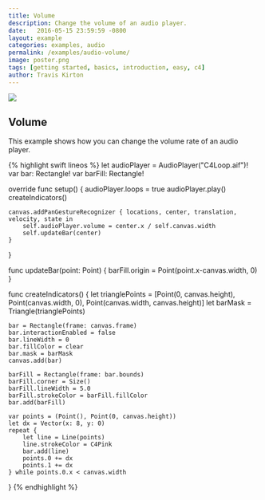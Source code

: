 ```yaml
---
title: Volume
description: Change the volume of an audio player.
date:   2016-05-15 23:59:59 -0800
layout: example
categories: examples, audio
permalink: /examples/audio-volume/
image: poster.png
tags: [getting started, basics, introduction, easy, c4]
author: Travis Kirton
---
```

![](volume.png)

## Volume
This example shows how you can change the volume rate of an audio player.

{% highlight swift lineos %}
let audioPlayer = AudioPlayer("C4Loop.aif")!
var bar: Rectangle!
var barFill: Rectangle!

override func setup() {
    audioPlayer.loops = true
    audioPlayer.play()
    createIndicators()

    canvas.addPanGestureRecognizer { locations, center, translation, velocity, state in
        self.audioPlayer.volume = center.x / self.canvas.width
        self.updateBar(center)
    }
}

func updateBar(point: Point) {
    barFill.origin = Point(point.x-canvas.width, 0)
}

func createIndicators() {
    let trianglePoints = [Point(0, canvas.height), Point(canvas.width, 0), Point(canvas.width, canvas.height)]
    let barMask = Triangle(trianglePoints)

    bar = Rectangle(frame: canvas.frame)
    bar.interactionEnabled = false
    bar.lineWidth = 0
    bar.fillColor = clear
    bar.mask = barMask
    canvas.add(bar)

    barFill = Rectangle(frame: bar.bounds)
    barFill.corner = Size()
    barFill.lineWidth = 5.0
    barFill.strokeColor = barFill.fillColor
    bar.add(barFill)

    var points = (Point(), Point(0, canvas.height))
    let dx = Vector(x: 8, y: 0)
    repeat {
        let line = Line(points)
        line.strokeColor = C4Pink
        bar.add(line)
        points.0 += dx
        points.1 += dx
    } while points.0.x < canvas.width
}
{% endhighlight %}

